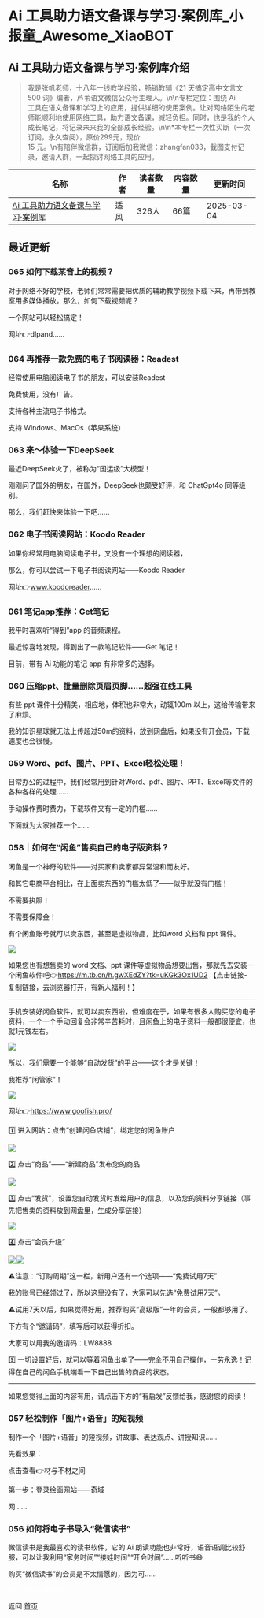 # Ai 工具助力语文备课与学习·案例库_小报童_Awesome_XiaoBOT

## Ai 工具助力语文备课与学习·案例库介绍
> 我是张帆老师，十八年一线教学经验，畅销教辅《21 天搞定高中文言文 500 词》编者，芦苇语文微信公众号主理人。\n\n专栏定位：围绕 Ai  
工具在语文备课和学习上的应用，提供详细的使用案例。让对网络陌生的老师能顺利地使用网络工具，助力语文备课，减轻负担。同时，也是我的个人成长笔记，将记录未来我的全部成长经验。\n\n*本专栏一次性买断（一次订阅，永久查阅），原价299元，现价  
15 元。\n有陪伴微信群，订阅后加我微信：zhangfan033，截图支付记录，邀请入群，一起探讨网络工具的应用。  
  


|名称|作者|读者数量|内容数量|更新时间|
|---|---|---|---|---|
|[Ai 工具助力语文备课与学习·案例库](https://xiaobot.net/p/luweiyuwen?refer=0b133df9-27dc-423b-8101-639049001c13)|适风|326人|66篇|2025-03-04|

## 最近更新
### 065 如何下载某音上的视频？

对于网络不好的学校，老师们常常需要把优质的辅助教学视频下载下来，再带到教室用多媒体播放。那么，如何下载视频呢？

一个网站可以轻松搞定！

网址👉dlpand......

### 064 再推荐一款免费的电子书阅读器：Readest

经常使用电脑阅读电子书的朋友，可以安装Readest

免费使用，没有广告。

支持各种主流电子书格式。

支持 Windows、MacOs（苹果系统）

### 063 来～体验一下DeepSeek

最近DeepSeek火了，被称为“国运级”大模型！

刚刚问了国外的朋友，在国外，DeepSeek也颇受好评，和 ChatGpt4o 同等级别。

那么，我们赶快来体验一下吧......

### 062 电子书阅读网站：Koodo Reader

如果你经常用电脑阅读电子书，又没有一个理想的阅读器，

那么，你可以尝试一下电子书阅读网站——Koodo Reader

网址👉www.koodoreader......

### 061 笔记app推荐：Get笔记

我平时喜欢听“得到”app 的音频课程。

最近惊喜地发现，得到出了一款笔记软件——Get 笔记！

目前，带有 Ai 功能的笔记 app 有非常多的选择。

### 060 压缩ppt、批量删除页眉页脚……超强在线工具

有些 ppt 课件十分精美，相应地，体积也非常大，动辄100m 以上，这给传输带来了麻烦。

我的知识星球就无法上传超过50m的资料，放到网盘后，如果没有开会员，下载速度也会很慢。

### 059 Word、pdf、图片、PPT、Excel轻松处理！

日常办公的过程中，我们经常用到针对Word、pdf、图片、PPT、Excel等文件的各种各样的处理……

手动操作费时费力，下载软件又有一定的门槛……

下面就为大家推荐一个......

### 058｜如何在“闲鱼”售卖自己的电子版资料？

闲鱼是一个神奇的软件——对买家和卖家都异常温和而友好。

和其它电商平台相比，在上面卖东西的门槛太低了——似乎就没有门槛！

不需要执照！

不需要保障金！

有个闲鱼账号就可以卖东西，甚至是虚拟物品，比如word 文档和 ppt 课件。

![](https://static.xiaobot.net/file/2024-10-19/85643/98060ffabcdd19a2665b2f82e7b88078.jpeg)

如果您也有想售卖的 word 文档、ppt
课件等虚拟物品想要出售，那就先去安装一个闲鱼软件吧👉<https://m.tb.cn/h.gwXEdZY?tk=uKGk3Ox1UD2> 【点击链接-
复制链接，去浏览器打开，有新人福利！】

* * *

手机安装好闲鱼软件，就可以卖东西啦，但难度在于，如果有很多人购买您的电子资料，一个一个手动回复会非常辛苦耗时，且闲鱼上的电子资料一般都很便宜，也就1元钱左右。

![](https://static.xiaobot.net/file/2024-10-19/85643/d6ccaef741503aec313c8a87cad2cf05.jpeg)

所以，我们需要一个能够“自动发货”的平台——这个才是关键！

我推荐“闲管家”！

![](https://static.xiaobot.net/file/2024-10-19/85643/5761fd994519f13c08331697288bb688.png)

网址👉<https://www.goofish.pro/>

1️⃣ 进入网站：点击“创建闲鱼店铺”，绑定您的闲鱼账户

![](https://static.xiaobot.net/file/2024-10-19/85643/75ff1711dcc9863f496ad292448fdada.png)

2️⃣ 点击“商品”——“新建商品”发布您的商品

![](https://static.xiaobot.net/file/2024-10-19/85643/4157e214832b0bc4d236ddd46d98ae05.png)

3️⃣ 点击“发货”，设置您自动发货时发给用户的信息，以及您的资料分享链接（事先把售卖的资料放到网盘里，生成分享链接）

![](https://static.xiaobot.net/file/2024-10-19/85643/6cd047b1e23befb55cfeec7c9a849ff1.png)

4️⃣ 点击“会员升级”

![](https://static.xiaobot.net/file/2024-10-19/85643/e8dc4a4da182362fcdada9c5908cc99d.png)![](https://static.xiaobot.net/file/2024-10-19/85643/b591d0018e9517c2a04e951a360abf4a.png)

⚠️注意：“订购周期”这一栏，新用户还有一个选项——“免费试用7天”

我的账号已经领过了，所以这里没有了，大家可以先选“免费试用7天”。

⚠️试用7天以后，如果觉得好用，推荐购买“高级版”一年的会员，一般都够用了。

下方有个“邀请码”，填写后可以获得折扣。

大家可以用我的邀请码：LW8888

5️⃣ 一切设置好后，就可以等着闲鱼出单了——完全不用自己操作，一劳永逸！记得在自己的闲鱼手机端看一下自己出售的商品的状态。

* * *

如果您觉得上面的内容有用，请点击下方的“有启发”反馈给我，感谢您的阅读！

### 057 轻松制作「图片+语音」的短视频

制作一个「图片+语音」的短视频，讲故事、表达观点、讲授知识……

先看效果：

点击查看👉材与不材之间

第一步：登录绘画网站——奇域

网......

### 056 如何将电子书导入“微信读书”

微信读书是我最喜欢的读书软件，它的 Ai 朗读功能也非常好，语音语调比较舒服，可以让我利用“家务时间”“接娃时间”“开会时间”……听听书😄

购买“微信读书”的会员是不太情愿的，因为可......


<a href="https://github.com/Reno9527/awesome-xiaobot" style="color: white; text-decoration: none;">awesome-xiaobot</a>

返回 [首页](../README.md)
